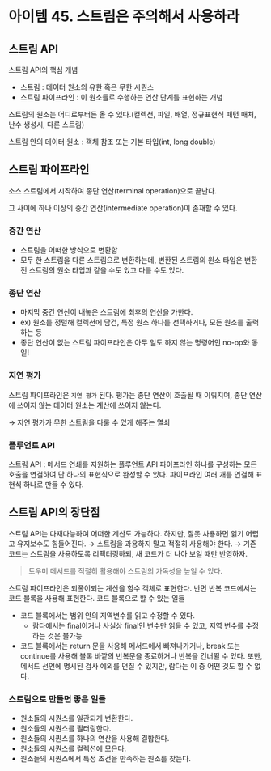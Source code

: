 # 아이템 45. 스트림은 주의해서 사용하라

## 스트림 API

스트림 API의 핵심 개념

- 스트림 : 데이터 원소의 유한 혹은 무한 시퀀스
- 스트림 파이프라인 : 이 원소들로 수행하는 연산 단계를 표현하는 개념

스트림의 원소는 어디로부터든 올 수 있다.(컬렉션, 파일, 배열, 정규표현식 패턴 매처, 난수 생성시, 다른 스트림)

스트림 안의 데이터 원소 : 객체 참조 또는 기본 타입(int, long double)

## 스트림 파이프라인

소스 스트림에서 시작하여 종단 연산(terminal operation)으로 끝난다.

그 사이에 하나 이상의 중간 연산(intermediate operation)이 존재할 수 있다.

### 중간 연산

- 스트림을 어떠한 방식으로 변환함
- 모두 한 스트림을 다른 스트림으로 변환하는데, 변환된 스트림의 원소 타입은 변환 전 스트림의 원소 타입과 같을 수도 있고 다를 수도 있다.

### 종단 연산

- 마지막 중간 연산이 내놓은 스트림에 최후의 연산을 가한다.
- ex) 원소를 정렬해 컬렉션에 담건, 특정 원소 하나를 선택하거나, 모든 원소를 출력하는 등
- 종단 연산이 없는 스트림 파이프라인은 아무 일도 하지 않는 명령어인 no-op와 동일!

### 지연 평가

스트림 파이프라인은 `지연 평가` 된다.
평가는 종단 연산이 호출될 때 이뤄지며, 종단 연산에 쓰이지 않는 데이터 원소는 계산에 쓰이지 않는다.

→ 지연 평가가 무한 스트림을 다룰 수 있게 해주는 열쇠

### 플루언트 API

스트림 API : 메서드 연쇄를 지원하는 플루언트 API
파이프라인 하나를 구성하는 모든 호출을 연결하여 단 하나의 표현식으로 완성할 수 있다.
파이프라인 여러 개를 연결해 표현식 하나로 만들 수 있다.

## 스트림 API의 장단점

스트림 API는 다재다능하여 어떠한 계산도 가능하다.
하지만, 잘못 사용하면 읽기 어렵고 유지보수도 힘들어진다.
→ 스트림을 과용하지 말고 적절히 사용해야 한다.
→ 기존 코드는 스트림을 사용하도록 리팩터링하되, 새 코드가 더 나아 보일 때만 반영하자.

> 도우미 메서드를 적절히 활용해야 스트림의 가독성을 높일 수 있다.

스트림 파이프라인은 되풀이되는 계산을 함수 객체로 표현한다.
반면 반복 코드에서는 코드 블록을 사용해 표현한다.
코드 블록으로 할 수 있는 일들

- 코드 블록에서는 범위 안의 지역변수를 읽고 수정할 수 있다.
  - 람다에서는 final이거나 사실상 final인 변수만 읽을 수 있고, 지역 변수를 수정하는 것은 불가능
- 코드 블록에서는 return 문을 사용해 메서드에서 빠져나가거나, break 또는 continue를 사용해 블록 바깥의 반복문을 종료하거나 반복을 건너뛸 수 있다.
  또한, 메서드 선언에 명시된 검사 예외를 던질 수 있지만, 람다는 이 중 어떤 것도 할 수 없다.

### 스트림으로 만들면 좋은 일들

- 원소들의 시퀀스를 일관되게 변환한다.
- 원소들의 시퀀스를 필터링한다.
- 원소들의 시퀀스를 하나의 연산을 사용해 결합한다.
- 원소들의 시퀀스를 컬렉션에 모은다.
- 원소들의 시퀀스에서 특정 조건을 만족하는 원소를 찾는다.
